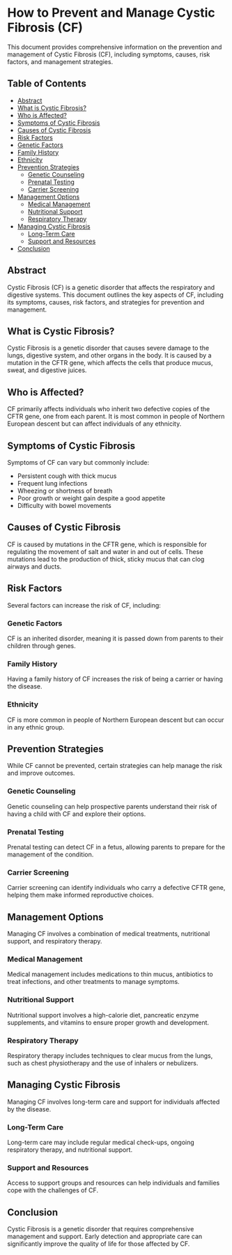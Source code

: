 # How to Prevent and Manage Cystic Fibrosis (CF)

This document provides comprehensive information on the prevention and management of Cystic Fibrosis (CF), including symptoms, causes, risk factors, and management strategies.

## Table of Contents
- [Abstract](#abstract)
- [What is Cystic Fibrosis?](#what-is-cystic-fibrosis)
- [Who is Affected?](#who-is-affected)
- [Symptoms of Cystic Fibrosis](#symptoms-of-cystic-fibrosis)
- [Causes of Cystic Fibrosis](#causes-of-cystic-fibrosis)
- [Risk Factors](#risk-factors)
- [Genetic Factors](#genetic-factors)
- [Family History](#family-history)
- [Ethnicity](#ethnicity)
- [Prevention Strategies](#prevention-strategies)
  - [Genetic Counseling](#genetic-counseling)
  - [Prenatal Testing](#prenatal-testing)
  - [Carrier Screening](#carrier-screening)
- [Management Options](#management-options)
  - [Medical Management](#medical-management)
  - [Nutritional Support](#nutritional-support)
  - [Respiratory Therapy](#respiratory-therapy)
- [Managing Cystic Fibrosis](#managing-cystic-fibrosis)
  - [Long-Term Care](#long-term-care)
  - [Support and Resources](#support-and-resources)
- [Conclusion](#conclusion)

## Abstract
Cystic Fibrosis (CF) is a genetic disorder that affects the respiratory and digestive systems. This document outlines the key aspects of CF, including its symptoms, causes, risk factors, and strategies for prevention and management.

## What is Cystic Fibrosis?
Cystic Fibrosis is a genetic disorder that causes severe damage to the lungs, digestive system, and other organs in the body. It is caused by a mutation in the CFTR gene, which affects the cells that produce mucus, sweat, and digestive juices.

## Who is Affected?
CF primarily affects individuals who inherit two defective copies of the CFTR gene, one from each parent. It is most common in people of Northern European descent but can affect individuals of any ethnicity.

## Symptoms of Cystic Fibrosis
Symptoms of CF can vary but commonly include:
- Persistent cough with thick mucus
- Frequent lung infections
- Wheezing or shortness of breath
- Poor growth or weight gain despite a good appetite
- Difficulty with bowel movements

## Causes of Cystic Fibrosis
CF is caused by mutations in the CFTR gene, which is responsible for regulating the movement of salt and water in and out of cells. These mutations lead to the production of thick, sticky mucus that can clog airways and ducts.

## Risk Factors
Several factors can increase the risk of CF, including:

### Genetic Factors
CF is an inherited disorder, meaning it is passed down from parents to their children through genes.

### Family History
Having a family history of CF increases the risk of being a carrier or having the disease.

### Ethnicity
CF is more common in people of Northern European descent but can occur in any ethnic group.

## Prevention Strategies
While CF cannot be prevented, certain strategies can help manage the risk and improve outcomes.

### Genetic Counseling
Genetic counseling can help prospective parents understand their risk of having a child with CF and explore their options.

### Prenatal Testing
Prenatal testing can detect CF in a fetus, allowing parents to prepare for the management of the condition.

### Carrier Screening
Carrier screening can identify individuals who carry a defective CFTR gene, helping them make informed reproductive choices.

## Management Options
Managing CF involves a combination of medical treatments, nutritional support, and respiratory therapy.

### Medical Management
Medical management includes medications to thin mucus, antibiotics to treat infections, and other treatments to manage symptoms.

### Nutritional Support
Nutritional support involves a high-calorie diet, pancreatic enzyme supplements, and vitamins to ensure proper growth and development.

### Respiratory Therapy
Respiratory therapy includes techniques to clear mucus from the lungs, such as chest physiotherapy and the use of inhalers or nebulizers.

## Managing Cystic Fibrosis
Managing CF involves long-term care and support for individuals affected by the disease.

### Long-Term Care
Long-term care may include regular medical check-ups, ongoing respiratory therapy, and nutritional support.

### Support and Resources
Access to support groups and resources can help individuals and families cope with the challenges of CF.

## Conclusion
Cystic Fibrosis is a genetic disorder that requires comprehensive management and support. Early detection and appropriate care can significantly improve the quality of life for those affected by CF.

